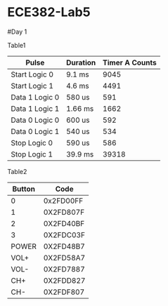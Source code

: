 ECE382-Lab5
===========

#Day 1

Table1

|Pulse | Duration | Timer A Counts |
|------|----------|----------------|
|Start Logic 0  |  9.1 ms |  9045 |
|Start Logic 1  |  4.6 ms |   4491 |
|Data 1 Logic 0 |   580 us |   591 |
|Data 1 Logic 1 |   1.66 ms |  1662 |
|Data 0 Logic 0 |   600 us  |  592 |
|Data 0 Logic 1 |   540 us  |  534 |
|Stop Logic 0   | 590 us  |  586 |
|Stop Logic 1   | 39.9 ms |  39318 |

Table2

| Button | Code |
|--------|------|
|0  | 0x2FD00FF |
|1  | 0X2FD807F |
|2  | 0X2FD40BF |
|3  | 0X2FDC03F |
|POWER  | 0X2FD48B7 |
|VOL+   | 0X2FD58A7 |
|VOL-   | 0X2FD7887 |
|CH+  | 0X2FDD827 |
|CH-  | 0X2FDF807 |
